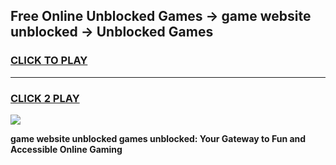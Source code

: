
## Free Online Unblocked Games → game website unblocked → Unblocked Games
<h3>
<a href="https://premium.freeplayer.one?title=game_website_unblocked&ref=21F">CLICK TO PLAY</a></h3>
<hr>

<h3>
<a href="https://premium.freeplayer.one?title=game_website_unblocked&ref=21F">CLICK 2 PLAY</a>
  
</h3>

<a href="https://premium.freeplayer.one?title=game_website_unblocked&ref=21F/"><img src="https://clearcache.store/games.png"></a>


**game website unblocked games unblocked: Your Gateway to Fun and Accessible Online Gaming**

